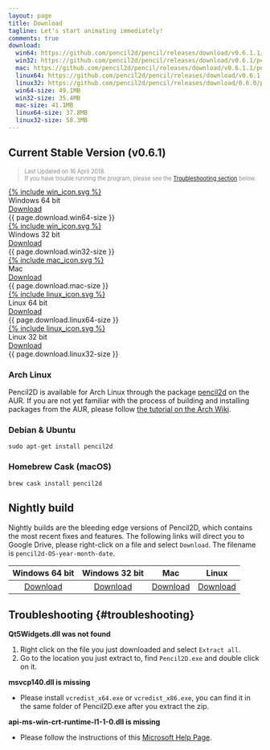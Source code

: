 ```yaml
---
layout: page
title: Download
tagline: Let's start animating immediately! 
comments: true
download:
  win64: https://github.com/pencil2d/pencil/releases/download/v0.6.1.1/pencil2d-win64-0.6.1.1.zip
  win32: https://github.com/pencil2d/pencil/releases/download/v0.6.1/pencil2d-win32-0.6.1.zip
  mac: https://github.com/pencil2d/pencil/releases/download/v0.6.1.1/pencil2d-mac-0.6.1.1.zip
  linux64: https://github.com/pencil2d/pencil/releases/download/v0.6.1.1/pencil2d-linux-amd64-0.6.1.1.AppImage
  linux32: https://github.com/pencil2d/pencil/releases/download/0.6.0/pencil2d-linux-i386-0.6.0.AppImage
  win64-size: 49.1MB
  win32-size: 35.4MB
  mac-size: 41.1MB
  linux64-size: 37.8MB
  linux32-size: 58.3MB
---
```


## Current Stable Version (v0.6.1)

<blockquote style="color:#898989;font-size:0.8em">
Last Updated on 16 April 2018. 
<!-- See <a href="/2017/12/introducing-pencil2d-0.6.html">What's New</a> in v0.6 -->
<br>
If you have trouble running the program, please see the
<a href="#troubleshooting">Troubleshooting section</a> below.
</blockquote>

<div class="download-tiles">
<div></div>
<div class="download-tile">
  <a href="{{ page.download.win64 }}">
    {% include win_icon.svg %} 
  </a><br>
  Windows 64 bit <br>
  <a href="{{ page.download.win64 }}">Download</a>
  <div class="download-size">{{ page.download.win64-size }}</div>
</div>

<div class="download-tile">
  <a href="{{ page.download.win32 }}">
    {% include win_icon.svg %}
  </a><br>
  Windows 32 bit <br>
  <a href="{{ page.download.win32 }}">Download</a>
  <div class="download-size">{{ page.download.win32-size }}</div>
</div>

<div class="download-tile">
  <a href="{{ page.download.mac }}">
    {% include mac_icon.svg %}
  </a><br>
  Mac <br>
  <a href="{{ page.download.mac }}">Download</a>
  <div class="download-size">{{ page.download.mac-size }}</div>
</div>

<div class="download-tile">
  <a href="{{ page.download.linux64 }}">
    {% include linux_icon.svg %}
  </a><br>
  Linux 64 bit<br>
  <a href="{{ page.download.linux64 }}">Download</a>
  <div class="download-size">{{ page.download.linux64-size }}</div>
</div>

<div class="download-tile">
  <a href="{{ page.download.linux32 }}">
    {% include linux_icon.svg %}
  </a><br>
  Linux 32 bit<br>
  <a href="{{ page.download.linux32 }}">Download</a>
  <div class="download-size">{{ page.download.linux32-size }}</div>
</div>

</div>
<div style="clear:both"></div>


### Arch Linux

Pencil2D is available for Arch Linux through the package [pencil2d](https://aur.archlinux.org/packages/pencil2d) on the AUR. If you are not yet familiar with the process of building and installing packages from the AUR, please follow [the tutorial on the Arch Wiki](https://wiki.archlinux.org/index.php/Arch_User_Repository#Installing_packages).

### Debian & Ubuntu

```
sudo apt-get install pencil2d
```

### Homebrew Cask (macOS)

```
brew cask install pencil2d
```

## Nightly build <a name="nightlybuild"></a>

Nightly builds are the bleeding edge versions of Pencil2D, which contains the most recent fixes and features. The following links will direct you to Google Drive, please right-click on a file and select `Download`. The filename is `pencil2d-OS-year-month-date`.

| Windows 64 bit   | Windows 32 bit    | Mac             | Linux             |
| :--------------: | :---------------: | :-------------: | :---------------: |
| [Download][0]    | [Download][1]     | [Download][2]   | [Download][3]     |

[0]: https://goo.gl/5pZXED
[1]: https://goo.gl/0rbHu6
[2]: https://goo.gl/PXsLCI
[3]: https://goo.gl/NQuJYr

## Troubleshooting {#troubleshooting}

**Qt5Widgets.dll was not found**

1. Right click on the file you just downloaded and select `Extract all`.
2. Go to the location you just extract to, find `Pencil2D.exe` and double click on it.

**msvcp140.dll is missing**

- Please install `vcredist_x64.exe` or `vcredist_x86.exe`, you can find it in the same folder of Pencil2D.exe after you extract the zip.

**api-ms-win-crt-runtime-l1-1-0.dll is missing**

- Please follow the instructions of this [Microsoft Help Page](https://support.microsoft.com/en-us/help/2999226/update-for-universal-c-runtime-in-windows).
